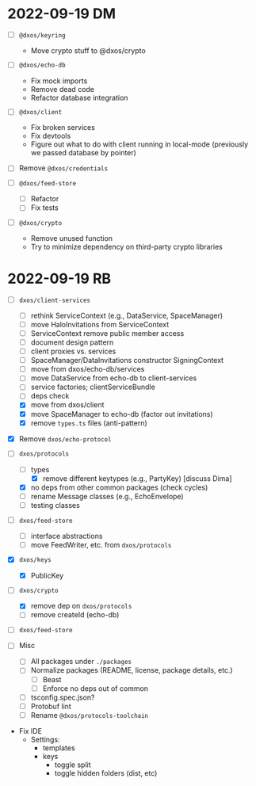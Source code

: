 # 2022-09-19 DM
 
- [ ] `@dxos/keyring`
  - Move crypto stuff to @dxos/crypto

- [ ] `@dxos/echo-db`
  - Fix mock imports
  - Remove dead code
  - Refactor database integration

- [ ] `@dxos/client`
  - Fix broken services
  - Fix devtools
  - Figure out what to do with client running in local-mode (previously we passed database by pointer)

- [ ] Remove `@dxos/credentials`

- [ ] `@dxos/feed-store`
  - [ ] Refactor
  - [ ] Fix tests

- [ ] `@dxos/crypto`
  - Remove unused function
  - Try to minimize dependency on third-party crypto libraries

# 2022-09-19 RB

- [ ] `dxos/client-services`
  - [ ] rethink ServiceContext (e.g., DataService, SpaceManager)
  - [ ] move HaloInvitations from ServiceContext
  - [ ] ServiceContext remove public member access
  - [ ] document design pattern
  - [ ] client proxies vs. services
  - [ ] SpaceManager/DataInvitations constructor SigningContext
  - [ ] move from dxos/echo-db/services
  - [ ] move DataService from echo-db to client-services
  - [ ] service factories; clientServiceBundle
  - [ ] deps check
  - [x] move from dxos/client
  - [x] move SpaceManager to echo-db (factor out invitations)
  - [x] remove `types.ts` files (anti-pattern)

- [x] Remove `dxos/echo-protocol`
- [ ] `dxos/protocols`
  - [ ] types
    - [x] remove different keytypes (e.g., PartyKey) [discuss Dima]
  - [x] no deps from other common packages (check cycles)
  - [ ] rename Message classes (e.g., EchoEnvelope)
  - [ ] testing classes
- [ ] `dxos/feed-store`
  - [ ] interface abstractions
  - [ ] move FeedWriter, etc. from `dxos/protocols`
- [x] `dxos/keys`
  - [x] PublicKey
- [ ] `dxos/crypto`
  - [x] remove dep on `dxos/protocols`
  - [ ] remove createId (echo-db)
- [ ] `dxos/feed-store`

- [ ] Misc
  - [ ] All packages under `./packages`
  - [ ] Normalize packages (README, license, package details, etc.)
    - [ ] Beast
    - [ ] Enforce no deps out of common
  - [ ] tsconfig.spec.json?
  - [ ] Protobuf lint
  - [ ] Rename `@dxos/protocols-toolchain`

- Fix IDE
  - Settings:
    - templates
    - keys
      - toggle split
      - toggle hidden folders (dist, etc)
